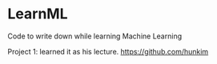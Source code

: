 # LearnML
Code to write down while learning Machine Learning

Project 1: 
learned it as his lecture. https://github.com/hunkim
